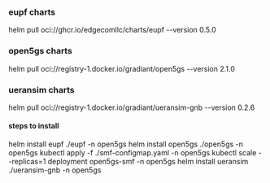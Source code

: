 ### eupf charts
helm pull oci://ghcr.io/edgecomllc/charts/eupf --version 0.5.0

### open5gs charts
helm pull oci://registry-1.docker.io/gradiant/open5gs --version 2.1.0

### ueransim charts
helm pull oci://registry-1.docker.io/gradiant/ueransim-gnb --version 0.2.6

#### steps to install 
helm install eupf ./eupf -n open5gs
helm install open5gs ./open5gs -n open5gs
kubectl apply -f ./smf-configmap.yaml -n open5gs
kubectl scale --replicas=1 deployment open5gs-smf -n open5gs
helm install ueransim ./ueransim-gnb -n open5gs